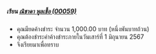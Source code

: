##### เรียน [ณิชาดา พูลเชื้อ (00059)](https://chayapholsmile.github.com/Users/th/nichada_poolchuae.html)
- คุณมียดค้างชำระ จำนวน 1,000.00 บาท (หนึ่งพันบาทถ้วน)
- คุณต้องชำระค่าค้างชำระภายในวันเสาร์ที่ 1 มิถุนายน 2567
- จึงเรียยมาเพื่อทราบ
